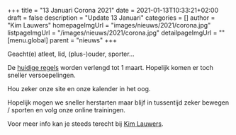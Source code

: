 +++
title = "13 Januari Corona 2021"
date = 2021-01-13T10:33:21+02:00
draft = false
description = "Update 13 Januari"
categories = []
author = "Kim Lauwers"
homepageImgUrl = "images/nieuws/2021/corona.jpg"
listpageImgUrl = "/images/nieuws/2021/corona.jpg"
detailpageImgUrl = ""
[menu.global]
    parent = "nieuws"
+++



Geacht(e) atleet, lid, (plus-)ouder, sporter…

De [huidige regels](https://www.hln.be/buitenland/coronamaatregelen-voorlopig-verlengd-tot-1-maart-regering-spreekt-over-technische-kwestie-toch-nog-geen-besmetting-met-zuid-afrikaanse-variant-bekend-in-belgie~a8c43e67/) worden verlengd tot 1 maart.
Hopelijk komen er toch sneller versoepelingen.

Hou zeker onze site en onze kalender in het oog.

Hopelijk mogen we sneller herstarten maar blijf in tussentijd zeker bewegen / sporten en volg onze online trainingen.

Voor meer info kan je steeds terecht bij [Kim Lauwers](https://www.invictokeerbergen.be/trainers/#Kim_Lauwers).